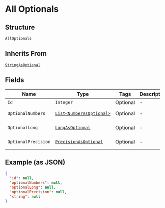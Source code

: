 
# All Optionals

## Structure

`AllOptionals`

## Inherits From

[`StringAsOptional`](../../doc/models/string-as-optional.md)

## Fields

| Name | Type | Tags | Description | Getter | Setter |
|  --- | --- | --- | --- | --- | --- |
| `Id` | `Integer` | Optional | - | Integer getId() | setId(Integer id) |
| `OptionalNumbers` | [`List<NumberAsOptional>`](../../doc/models/number-as-optional.md) | Optional | - | List<NumberAsOptional> getOptionalNumbers() | setOptionalNumbers(List<NumberAsOptional> optionalNumbers) |
| `OptionalLong` | [`LongAsOptional`](../../doc/models/long-as-optional.md) | Optional | - | LongAsOptional getOptionalLong() | setOptionalLong(LongAsOptional optionalLong) |
| `OptionalPrecision` | [`PrecisionAsOptional`](../../doc/models/precision-as-optional.md) | Optional | - | PrecisionAsOptional getOptionalPrecision() | setOptionalPrecision(PrecisionAsOptional optionalPrecision) |

## Example (as JSON)

```json
{
  "id": null,
  "optionalNumbers": null,
  "optionalLong": null,
  "optionalPrecision": null,
  "string": null
}
```

